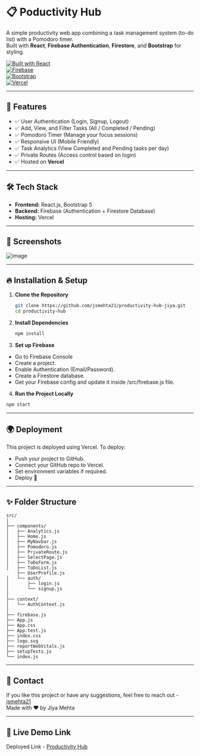 # 📋 Poductivity Hub

A simple productivity web app combining a task management system (to-do list) with a Pomodoro timer.  
Built with **React**, **Firebase Authentication**, **Firestore**, and **Bootstrap** for styling.

[![Built with React](https://img.shields.io/badge/Built%20with-React-61DAFB?logo=react&logoColor=white&style=for-the-badge)](https://react.dev/)<br>
[![Firebase](https://img.shields.io/badge/Backend-Firebase-FFCA28?logo=firebase&logoColor=white&style=for-the-badge)](https://firebase.google.com/)<br>
[![Bootstrap](https://img.shields.io/badge/Styling-Bootstrap-7952B3?logo=bootstrap&logoColor=white&style=for-the-badge)](https://getbootstrap.com/)<br>
[![Vercel](https://img.shields.io/badge/Hosted%20on-Vercel-000000?logo=vercel&logoColor=white&style=for-the-badge)](https://vercel.com/)<br>

---

## 🚀 Features
- ✅ User Authentication (Login, Signup, Logout)
- ✅ Add, View, and Filter Tasks (All / Completed / Pending)
- ✅ Pomodoro Timer (Manage your focus sessions)
- ✅ Responsive UI (Mobile Friendly)
- ✅ Task Analytics (View Completed and Pending tasks per day)
- ✅ Private Routes (Access control based on login)
- ✅ Hosted on **Vercel**

---

## 🛠 Tech Stack
- **Frontend:** React.js, Bootstrap 5
- **Backend:** Firebase (Authentication + Firestore Database)
- **Hosting:** Vercel

---

## 📸 Screenshots
![image](https://github.com/user-attachments/assets/2bd3245d-4ccb-4a73-83ee-912a5ee473f4)

---

## 🔥 Installation & Setup

1. **Clone the Repository**
   ```bash
   git clone https://github.com/jsmehta21/productivity-hub-jiya.git
   cd productivity-hub
   ```
2. **Install Dependencies**
   ```bash
   npm install
   ```
3. **Set up Firebase**
  - Go to Firebase Console
  - Create a project.
  - Enable Authentication (Email/Password).
  - Create a Firestore database.
  - Get your Firebase config and update it inside /src/firebase.js file.

4. **Run the Project Locally**
  ```bash
  npm start
  ```

---

## 🌍 Deployment
This project is deployed using Vercel.
To deploy:
- Push your project to GitHub.
- Connect your GitHub repo to Vercel.
- Set environment variables if required.
- Deploy 🚀

---

## ✨ Folder Structure
  ```pgsql
  src/
  │
  ├── components/
  │   ├── Analytics.js
  │   ├── Home.js
  │   ├── MyNavbar.js
  │   ├── Pomodoro.js
  │   ├── PrivateRoute.js
  │   ├── SelectPage.js
  │   ├── ToDoForm.js
  │   ├── ToDoList.js
      ├── UserProfile.js
  │   └── auth/
  │       ├── login.js
  │       └── signup.js
  │
  ├── context/
  │   └── AuthContext.js
  │
  ├── firebase.js
  ├── App.js
  ├── App.css
  ├── App.test.js
  ├── index.css
  ├── logo.svg
  ├── reportWebVitals.js
  ├── setupTests.js
  └── index.js
  ```

---

## 📧 Contact
If you like this project or have any suggestions, feel free to reach out - [jsmehta21](https://github.com/jsmehta21) <br>
Made with ❤️ by Jiya Mehta

---

## 🚀 Live Demo Link
Deployed Link - [Productivity Hub](https://productivity-hub-jiya.vercel.app/login)
